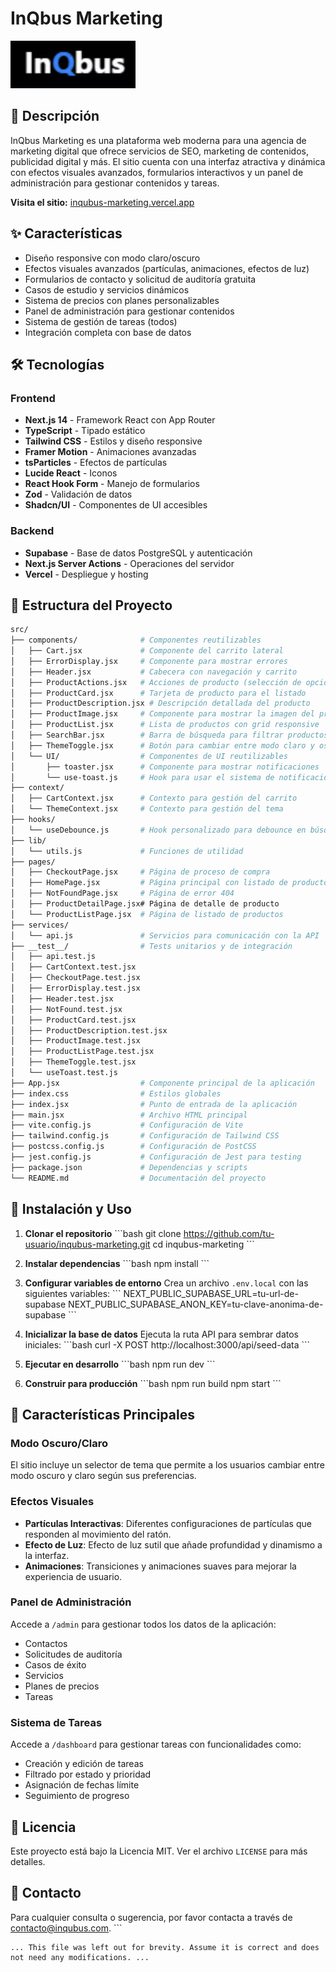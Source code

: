 # InQbus Marketing

<img src="public/inqubus-logo.png" alt="InQbus Marketing" width="200"/>

## 🚀 Descripción

InQbus Marketing es una plataforma web moderna para una agencia de marketing digital que ofrece servicios de SEO, marketing de contenidos, publicidad digital y más. El sitio cuenta con una interfaz atractiva y dinámica con efectos visuales avanzados, formularios interactivos y un panel de administración para gestionar contenidos y tareas.

**Visita el sitio:** [inqubus-marketing.vercel.app](https://inqubus-marketing.vercel.app)

## ✨ Características

- Diseño responsive con modo claro/oscuro
- Efectos visuales avanzados (partículas, animaciones, efectos de luz)
- Formularios de contacto y solicitud de auditoría gratuita
- Casos de estudio y servicios dinámicos
- Sistema de precios con planes personalizables
- Panel de administración para gestionar contenidos
- Sistema de gestión de tareas (todos)
- Integración completa con base de datos

## 🛠️ Tecnologías

### Frontend
- **Next.js 14** - Framework React con App Router
- **TypeScript** - Tipado estático
- **Tailwind CSS** - Estilos y diseño responsive
- **Framer Motion** - Animaciones avanzadas
- **tsParticles** - Efectos de partículas
- **Lucide React** - Iconos
- **React Hook Form** - Manejo de formularios
- **Zod** - Validación de datos
- **Shadcn/UI** - Componentes de UI accesibles

### Backend
- **Supabase** - Base de datos PostgreSQL y autenticación
- **Next.js Server Actions** - Operaciones del servidor
- **Vercel** - Despliegue y hosting

## 📁 Estructura del Proyecto

```bash
src/
├── components/              # Componentes reutilizables
│   ├── Cart.jsx             # Componente del carrito lateral
│   ├── ErrorDisplay.jsx     # Componente para mostrar errores
│   ├── Header.jsx           # Cabecera con navegación y carrito
│   ├── ProductActions.jsx   # Acciones de producto (selección de opciones)
│   ├── ProductCard.jsx      # Tarjeta de producto para el listado
│   ├── ProductDescription.jsx # Descripción detallada del producto
│   ├── ProductImage.jsx     # Componente para mostrar la imagen del producto
│   ├── ProductList.jsx      # Lista de productos con grid responsive
│   ├── SearchBar.jsx        # Barra de búsqueda para filtrar productos
│   ├── ThemeToggle.jsx      # Botón para cambiar entre modo claro y oscuro
│   └── UI/                  # Componentes de UI reutilizables
│       ├── toaster.jsx      # Componente para mostrar notificaciones
│       └── use-toast.js     # Hook para usar el sistema de notificaciones
├── context/
│   ├── CartContext.jsx      # Contexto para gestión del carrito
│   └── ThemeContext.jsx     # Contexto para gestión del tema
├── hooks/
│   └── useDebounce.js       # Hook personalizado para debounce en búsquedas
├── lib/
│   └── utils.js             # Funciones de utilidad
├── pages/
│   ├── CheckoutPage.jsx     # Página de proceso de compra
│   ├── HomePage.jsx         # Página principal con listado de productos
│   ├── NotFoundPage.jsx     # Página de error 404
│   ├── ProductDetailPage.jsx# Página de detalle de producto
│   └── ProductListPage.jsx  # Página de listado de productos
├── services/
│   └── api.js               # Servicios para comunicación con la API
├── __test__/                # Tests unitarios y de integración
│   ├── api.test.js
│   ├── CartContext.test.jsx
│   ├── CheckoutPage.test.jsx
│   ├── ErrorDisplay.test.jsx
│   ├── Header.test.jsx
│   ├── NotFound.test.jsx
│   ├── ProductCard.test.jsx
│   ├── ProductDescription.test.jsx
│   ├── ProductImage.test.jsx
│   ├── ProductListPage.test.jsx
│   ├── ThemeToggle.test.jsx
│   └── useToast.test.js
├── App.jsx                  # Componente principal de la aplicación
├── index.css                # Estilos globales
├── index.jsx                # Punto de entrada de la aplicación
├── main.jsx                 # Archivo HTML principal
├── vite.config.js           # Configuración de Vite
├── tailwind.config.js       # Configuración de Tailwind CSS
├── postcss.config.js        # Configuración de PostCSS
├── jest.config.js           # Configuración de Jest para testing
├── package.json             # Dependencias y scripts
└── README.md                # Documentación del proyecto
```

## 🔧 Instalación y Uso

1. **Clonar el repositorio**
\`\`\`bash
git clone https://github.com/tu-usuario/inqubus-marketing.git
cd inqubus-marketing
\`\`\`

2. **Instalar dependencias**
\`\`\`bash
npm install
\`\`\`

3. **Configurar variables de entorno**
Crea un archivo `.env.local` con las siguientes variables:
\`\`\`
NEXT_PUBLIC_SUPABASE_URL=tu-url-de-supabase
NEXT_PUBLIC_SUPABASE_ANON_KEY=tu-clave-anonima-de-supabase
\`\`\`

4. **Inicializar la base de datos**
Ejecuta la ruta API para sembrar datos iniciales:
\`\`\`bash
curl -X POST http://localhost:3000/api/seed-data
\`\`\`

5. **Ejecutar en desarrollo**
\`\`\`bash
npm run dev
\`\`\`

6. **Construir para producción**
\`\`\`bash
npm run build
npm start
\`\`\`

## 🧩 Características Principales

### Modo Oscuro/Claro
El sitio incluye un selector de tema que permite a los usuarios cambiar entre modo oscuro y claro según sus preferencias.

### Efectos Visuales
- **Partículas Interactivas**: Diferentes configuraciones de partículas que responden al movimiento del ratón.
- **Efecto de Luz**: Efecto de luz sutil que añade profundidad y dinamismo a la interfaz.
- **Animaciones**: Transiciones y animaciones suaves para mejorar la experiencia de usuario.

### Panel de Administración
Accede a `/admin` para gestionar todos los datos de la aplicación:
- Contactos
- Solicitudes de auditoría
- Casos de éxito
- Servicios
- Planes de precios
- Tareas

### Sistema de Tareas
Accede a `/dashboard` para gestionar tareas con funcionalidades como:
- Creación y edición de tareas
- Filtrado por estado y prioridad
- Asignación de fechas límite
- Seguimiento de progreso

## 📝 Licencia
Este proyecto está bajo la Licencia MIT. Ver el archivo `LICENSE` para más detalles.

## 👥 Contacto
Para cualquier consulta o sugerencia, por favor contacta a través de [contacto@inqubus.com](mailto:contacto@inqubus.com).
\`\`\`





```types file="lib/supabase/database.types"
... This file was left out for brevity. Assume it is correct and does not need any modifications. ...
